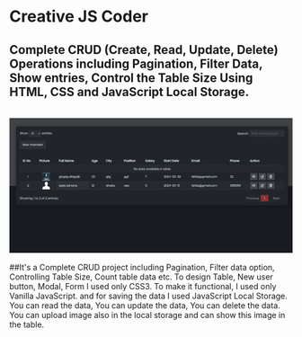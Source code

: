 # Creative JS Coder


## Complete CRUD (Create, Read, Update, Delete) Operations including Pagination, Filter Data, Show entries, Control the Table Size Using HTML, CSS and JavaScript Local Storage.

<br>


<img src="./img/js crud project.png">


##It's a Complete CRUD project including Pagination, Filter data option, Controlling Table Size, Count table data etc.
To design Table, New user button, Modal, Form I used only CSS3. To make it functional, I  used only Vanilla JavaScript. and for saving the data I used JavaScript Local Storage. You can read the data, You can update the data, You can delete the data. You can upload image also in the local storage and can show this image in the table.



